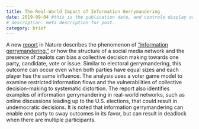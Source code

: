 ```yaml
---
title: The Real-World Impact of Information Gerrymandering
date: 2019-09-04 #this is the publication date, and controls display order.
# description: meta description for post.
category: brief
---
```

A new [report][link1] in Nature describes the phenomenon of [“information gerrymandering,”][link2] or how the structure of a social media network and the presence of zealots can bias a collective decision making towards one party, candidate, vote or issue. Similar to electoral gerrymandering, this outcome can occur even when both parties have equal sizes and each player has the same influence. The analysis uses a voter game model to examine restricted information flows and the vulnerabilities of collective decision-making to systematic distortion. The report also identifies examples of information gerrymandering in real-world networks, such as online discussions leading up to the U.S. elections, that could result in undemocratic decisions. It is noted that information gerrymandering can enable one party to sway outcomes in its favor, but can result in deadlock when there are multiple participants.

[link1]: https://www.nature.com/articles/s41586-019-1507-6#ref-CR4
[link2]: https://twitter.com/jplotkin/status/1169307654293983234?s=15
